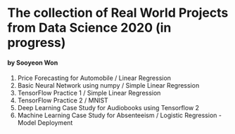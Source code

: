 # The collection of Real World Projects from Data Science 2020 (in progress)
#### by Sooyeon Won 

1. Price Forecasting for Automobile / Linear Regression
2. Basic Neural Network using numpy / Simple Linear Regression
3. TensorFlow Practice 1 / Simple Linear Regression
4. TensorFlow Practice 2 / MNIST
5. Deep Learning Case Study for Audiobooks using Tensorflow 2
6. Machine Learning Case Study for Absenteeism / Logistic Regression - Model Deployment
